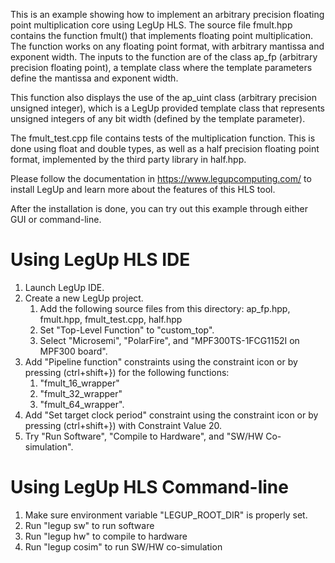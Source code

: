 This is an example showing how to implement an arbitrary precision floating point
multiplication core using LegUp HLS. The source file fmult.hpp contains the
function fmult() that implements floating point multiplication. The function
works on any floating point format, with arbitrary mantissa and exponent width.
The inputs to the function are of the class ap_fp (arbitrary precision floating
point), a template class where the template parameters define the mantissa and
exponent width.

This function also displays the use of the ap_uint class (arbitrary precision
unsigned integer), which is a LegUp provided template class that represents
unsigned integers of any bit width (defined by the template parameter).

The fmult_test.cpp file contains tests of the multiplication function. This is
done using float and double types, as well as a half precision floating point
format, implemented by the third party library in half.hpp.

Please follow the documentation in https://www.legupcomputing.com/ to install
LegUp and learn more about the features of this HLS tool.

After the installation is done, you can try out this example through either GUI
or command-line. 

# Using LegUp HLS IDE
1. Launch LegUp IDE.
2. Create a new LegUp project.
    1. Add the following source files from this directory:
                ap_fp.hpp, fmult.hpp, fmult_test.cpp, half.hpp
    2. Set "Top-Level Function" to "custom_top".
    3. Select "Microsemi", "PolarFire", and "MPF300TS-1FCG1152I on MPF300 board".
3. Add "Pipeline function" constraints using the constraint icon or by pressing (ctrl+shift+}) for the following functions:
    1. "fmult_16_wrapper"
    2. "fmult_32_wrapper"
    3. "fmult_64_wrapper".
3. Add "Set target clock period" constraint using the constraint icon or by pressing (ctrl+shift+}) with Constraint Value 20.
4. Try "Run Software", "Compile to Hardware", and "SW/HW Co-simulation".

# Using LegUp HLS Command-line
1. Make sure environment variable "LEGUP_ROOT_DIR" is properly set. 
2. Run "legup sw" to run software
3. Run "legup hw" to compile to hardware
4. Run "legup cosim" to run SW/HW co-simulation
